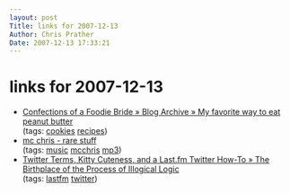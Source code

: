 ```yaml
---
layout: post
Title: links for 2007-12-13  
Author: Chris Prather
Date: 2007-12-13 17:33:21
---
```


# links for 2007-12-13
<ul class="delicious">
	<li>
		<div class="delicious-link"><a href="http://www.jasonandshawnda.com/foodiebride/?p=582">Confections of a Foodie Bride » Blog Archive » My favorite way to eat peanut butter</a></div>
		<div class="delicious-tags">(tags: <a href="http://del.icio.us/perigrin/cookies">cookies</a> <a href="http://del.icio.us/perigrin/recipes">recipes</a>)</div>
	</li>
	<li>
		<div class="delicious-link"><a href="http://piratingmc.logicind.com/">mc chris - rare stuff</a></div>
		<div class="delicious-tags">(tags: <a href="http://del.icio.us/perigrin/music">music</a> <a href="http://del.icio.us/perigrin/mcchris">mcchris</a> <a href="http://del.icio.us/perigrin/mp3">mp3</a>)</div>
	</li>
	<li>
		<div class="delicious-link"><a href="http://www.nitallica.org/2007/04/02/twitter-terms-kitty-cuteness-and-a-lastfm-twitter-how-to/">Twitter Terms, Kitty Cuteness, and a Last.fm Twitter How-To » The Birthplace of the Process of Illogical Logic</a></div>
		<div class="delicious-tags">(tags: <a href="http://del.icio.us/perigrin/lastfm">lastfm</a> <a href="http://del.icio.us/perigrin/twitter">twitter</a>)</div>
	</li>
</ul>


